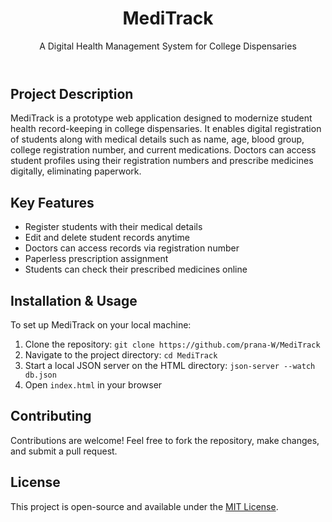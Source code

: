 <header>
        <h1>MediTrack</h1>
        <p>A Digital Health Management System for College Dispensaries</p>
    </header>
    
<section id="description">
        <h2>Project Description</h2>
        <p>MediTrack is a prototype web application designed to modernize student health record-keeping in college dispensaries. It enables digital registration of students along with medical details such as name, age, blood group, college registration number, and current medications. Doctors can access student profiles using their registration numbers and prescribe medicines digitally, eliminating paperwork.</p>
    </section>
    
<section id="features">
        <h2>Key Features</h2>
        <ul>
            <li>Register students with their medical details</li>
            <li>Edit and delete student records anytime</li>
            <li>Doctors can access records via registration number</li>
            <li>Paperless prescription assignment</li>
            <li>Students can check their prescribed medicines online</li>
        </ul>
    </section>
    
 <section id="installation">
        <h2>Installation & Usage</h2>
        <p>To set up MediTrack on your local machine:</p>
        <ol>
            <li>Clone the repository: <code>git clone https://github.com/prana-W/MediTrack</code></li>
            <li>Navigate to the project directory: <code>cd MediTrack</code></li>
            <li>Start a local JSON server on the HTML directory: <code>json-server --watch db.json</code></li>
            <li>Open <code>index.html</code> in your browser</li>
        </ol>
    </section>
    
<section id="contributing">
        <h2>Contributing</h2>
        <p>Contributions are welcome! Feel free to fork the repository, make changes, and submit a pull request.</p>
    </section>
    
<section id="license">
        <h2>License</h2>
        <p>This project is open-source and available under the <a href="LICENSE">MIT License</a>.</p>
    </section>
    
